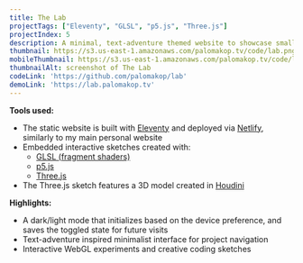 ```yaml
---
title: The Lab
projectTags: ["Eleventy", "GLSL", "p5.js", "Three.js"]
projectIndex: 5
description: A minimal, text-adventure themed website to showcase small web-based projects and experiments
thumbnail: https://s3.us-east-1.amazonaws.com/palomakop.tv/code/lab.png
mobileThumbnail: https://s3.us-east-1.amazonaws.com/palomakop.tv/code/lab_mobile.png
thumbnailAlt: screenshot of The Lab
codeLink: 'https://github.com/palomakop/lab'
demoLink: 'https://lab.palomakop.tv'
---
```


**Tools used:**
- The static website is built with [Eleventy](https://11ty.dev) and deployed via [Netlify](https://www.netlify.com/), similarly to my main personal website
- Embedded interactive sketches created with:
  - [GLSL (fragment shaders)](https://www.khronos.org/opengl/wiki/Fragment_Shader)
  - [p5.js](https://p5js.org)
  - [Three.js](https://threejs.org/)
- The Three.js sketch features a 3D model created in [Houdini](https://www.sidefx.com/products/houdini/)

**Highlights:**
- A dark/light mode that initializes based on the device preference, and saves the toggled state for future visits
- Text-adventure inspired minimalist interface for project navigation
- Interactive WebGL experiments and creative coding sketches